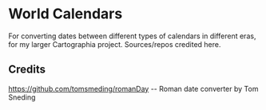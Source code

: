 # World Calendars

For converting dates between different types of calendars in different eras, for my larger Cartographia project. Sources/repos credited here.

## Credits

https://github.com/tomsmeding/romanDay -- Roman date converter by Tom Sneding
